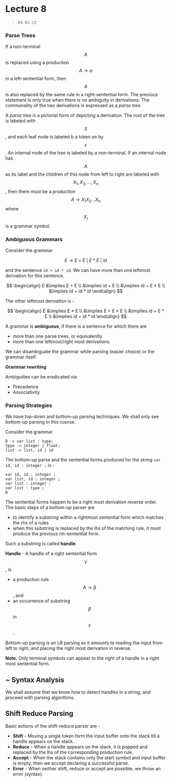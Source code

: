 # Lecture 8

> `04-02-22`

### Parse Trees

If a non-terminal $$A$$ is replaced using a production $$A \to \alpha$$ in a left-sentential form, then $$A$$ is also replaced by the same rule in a right-sentential form. The previous statement is only true when there is no ambiguity in derivations. The commonality of the two derivations is expressed as a *parse tree*.

A *parse tree* is a pictorial form of depicting a derivation. The root of the tree is labeled with $$S$$, and each leaf node is labeled b a token on by $$\epsilon$$. An internal node of the tree is labeled by a non-terminal. If an internal node has $$A$$ as its label and the children of this node from left to right are labeled with $$X_1, X_2, \dots, X_n$$, then there must be a production $$A \to X_1X_2\dots X_n$$ where $$X_i$$ is a grammar symbol.

### Ambiguous Grammars

Consider the grammar


$$
E \to E + E \ \vert \ E*E \ \vert \ id
$$


and the sentence `id + id * id`. We can have more than one leftmost derivation for this sentence.


$$
\begin{align}
E &\implies E + E \\
&\implies id + E \\
&\implies id + E * E \\
&\implies id + id * id
\end{align}
$$


The other leftmost derivation is -


$$
\begin{align}
E &\implies E * E \\
&\implies E + E * E \\
&\implies id + E * E \\
&\implies id + id * id
\end{align}
$$


A grammar is **ambiguous**, if there is a sentence for which there are 

- more than one parse trees, or equivalently
- more than one leftmost/right most derivations.

We can disambiguate the grammar while parsing (easier choice) or the grammar itself.

**Grammar rewriting**

Ambiguities can be eradicated via 

- Precedence
- Associativity

### Parsing Strategies

We have top-down and bottom-up parsing techniques. We shall only see bottom-up parsing in this course. 

Consider the grammar

```
D -> var list : type;
tpye -> integer | float;
list -> list, id | id
```

The bottom-up parse and the sentential forms produced for the string `var id, id : integer ;` is -

```
var id, id : integer ;
var list, id : integer ;
var list : integer ;
var list : type ;
D
```

The sentential forms happen to be a right most derivation reverse order. The basic steps of a bottom-up parser are

- to identify a *substring* within a rightmost sentential form which matches the rhs of a rules
- when this substring is replaced by the lhs of the matching rule, it must produce the previous rm-sentential form.

Such a substring is called **handle**.

**Handle** - A handle of a right sentential form $$\gamma$$, is

- a production rule $$A \to \beta$$, and
- an occurrence of substring $$\beta$$ in $$\gamma$$.

Bottom-up parsing is an LR parsing as it amounts to reading the input from left to right, and placing the right most derivation in reverse.

**Note.** Only terminal symbols can appear to the right of a handle in a right most sentential form.

## ~ Syntax Analysis

We shall assume that we know how to detect handles in a string, and proceed with parsing algorithms.

## Shift Reduce Parsing

Basic actions of the shift-reduce parser are - 

- **Shift** - Moving a single token form the input buffer onto the stack till a handle appears on the stack.
- **Reduce** - When a handle appears on the stack, it is popped and replaced by the lhs of the corresponding production rule.
- **Accept** - When the stack contains only the start symbol and input buffer is empty, then we accept declaring a successful parse.
- **Error** - When neither shift, reduce or accept are possible, we throw an error (syntax).

